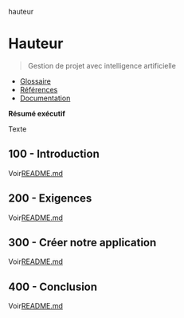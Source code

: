 hauteur

# Hauteur

> Gestion de projet avec intelligence artificielle

-   [Glossaire](./GLOSSARY.md)
-   [Références](./REFERENCES.md)
-   [Documentation](./DOCUMENTATION.md)

**Résumé exécutif**

Texte

## 100 - Introduction

Voir[README.md](./100/README.md)

## 200 - Exigences

Voir[README.md](./200/README.md)

## 300 - Créer notre application

Voir[README.md](./300/README.md)

## 400 - Conclusion

Voir[README.md](./400/README.md)
